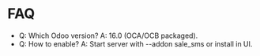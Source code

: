 # FAQ

- Q: Which Odoo version? A: 16.0 (OCA/OCB packaged).
- Q: How to enable? A: Start server with --addon sale_sms or install in UI.
